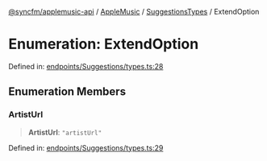 [@syncfm/applemusic-api](../../../../../../globals.md) / [AppleMusic](../../../index.md) / [SuggestionsTypes](../index.md) / ExtendOption

# Enumeration: ExtendOption

Defined in: [endpoints/Suggestions/types.ts:28](https://github.com/sync-fm/applemusic-api/blob/a6a8471d4d51a41f6bd8af9d95c8abf0126e10f4/src/endpoints/Suggestions/types.ts#L28)

## Enumeration Members

### ArtistUrl

> **ArtistUrl**: `"artistUrl"`

Defined in: [endpoints/Suggestions/types.ts:29](https://github.com/sync-fm/applemusic-api/blob/a6a8471d4d51a41f6bd8af9d95c8abf0126e10f4/src/endpoints/Suggestions/types.ts#L29)
